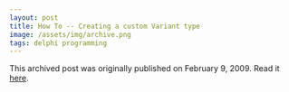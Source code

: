 ```yaml
---
layout: post
title: How To -- Creating a custom Variant type
image: /assets/img/archive.png
tags: delphi programming
---
```

This archived post was originally published on February 9, 2009. Read it [here](/alex.ciobanu.org/index04cd.html).
